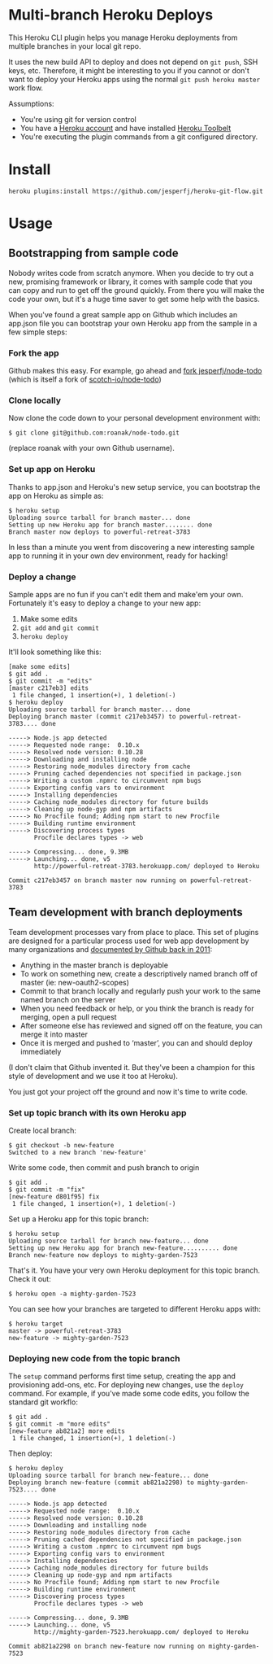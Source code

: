 # Multi-branch Heroku Deploys

This Heroku CLI plugin helps you manage Heroku deployments from multiple branches in your local git repo.

It uses the new build API to deploy and does not depend on `git push`, SSH keys, etc. Therefore, it might be interesting to you if you cannot or don't want to deploy your Heroku apps using the normal `git push heroku master` work flow.

Assumptions:

* You're using git for version control
* You have a [Heroku account][1] and have installed [Heroku Toolbelt][2]
* You're executing the plugin commands from a git configured directory.

[1]: https://signup.heroku.com
[2]: https://toolbelt.heroku.com/

# Install

    heroku plugins:install https://github.com/jesperfj/heroku-git-flow.git

# Usage

## Bootstrapping from sample code

Nobody writes code from scratch anymore. When you decide to try out a new, promising framework or library, it comes with sample code that you can copy and run to get off the ground quickly. From there you will make the code your own, but it's a huge time saver to get some help with the basics.

When you've found a great sample app on Github which includes an app.json file you can bootstrap your own Heroku app from the sample in a few simple steps:

### Fork the app

Github makes this easy. For example, go ahead and [fork jesperfj/node-todo](https://github.com/jesperfj/node-todo/fork) (which is itself a fork of [scotch-io/node-todo](https://github.com/scotch-io/node-todo))

### Clone locally

Now clone the code down to your personal development environment with:

    $ git clone git@github.com:roanak/node-todo.git

(replace roanak with your own Github username).

### Set up app on Heroku

Thanks to app.json and Heroku's new setup service, you can bootstrap the app on Heroku as simple as:

    $ heroku setup
    Uploading source tarball for branch master... done
    Setting up new Heroku app for branch master........ done
    Branch master now deploys to powerful-retreat-3783

<!--It's optional (but recommended) to provide an app name when you run setup on the master branch. This establishes and meaningful project name on Heroku. If you don't provide one, your app will get a haiku name like boiling-mesa-6179. -->

In less than a minute you went from discovering a new interesting sample app to running it in your own dev environment, ready for hacking!

### Deploy a change

Sample apps are no fun if you can't edit them and make'em your own. Fortunately it's easy to deploy a change to your new app:

1. Make some edits
2. `git add` and `git commit`
3. `heroku deploy`

It'll look something like this:

    [make some edits]
    $ git add .
    $ git commit -m "edits"
    [master c217eb3] edits
     1 file changed, 1 insertion(+), 1 deletion(-)
    $ heroku deploy
    Uploading source tarball for branch master... done
    Deploying branch master (commit c217eb3457) to powerful-retreat-3783.... done

    -----> Node.js app detected
    -----> Requested node range:  0.10.x
    -----> Resolved node version: 0.10.28
    -----> Downloading and installing node
    -----> Restoring node_modules directory from cache
    -----> Pruning cached dependencies not specified in package.json
    -----> Writing a custom .npmrc to circumvent npm bugs
    -----> Exporting config vars to environment
    -----> Installing dependencies
    -----> Caching node_modules directory for future builds
    -----> Cleaning up node-gyp and npm artifacts
    -----> No Procfile found; Adding npm start to new Procfile
    -----> Building runtime environment
    -----> Discovering process types
           Procfile declares types -> web

    -----> Compressing... done, 9.3MB
    -----> Launching... done, v5
           http://powerful-retreat-3783.herokuapp.com/ deployed to Heroku

    Commit c217eb3457 on branch master now running on powerful-retreat-3783


## Team development with branch deployments

Team development processes vary from place to place. This set of plugins are designed for a particular process used for web app development by many organizations and [documented by Github back in 2011](http://scottchacon.com/2011/08/31/github-flow.html):

* Anything in the master branch is deployable
* To work on something new, create a descriptively named branch off of master (ie: new-oauth2-scopes)
* Commit to that branch locally and regularly push your work to the same named branch on the server
* When you need feedback or help, or you think the branch is ready for merging, open a pull request
* After someone else has reviewed and signed off on the feature, you can merge it into master
* Once it is merged and pushed to ‘master’, you can and should deploy immediately

(I don't claim that Github invented it. But they've been a champion for this style of development and we use it too at Heroku).

You just got your project off the ground and now it's time to write code.

### Set up topic branch with its own Heroku app

Create local branch:

    $ git checkout -b new-feature
    Switched to a new branch 'new-feature'

Write some code, then commit and push branch to origin

    $ git add .
    $ git commit -m "fix"
    [new-feature d801f95] fix
     1 file changed, 1 insertion(+), 1 deletion(-)

Set up a Heroku app for this topic branch:

    $ heroku setup
    Uploading source tarball for branch new-feature... done
    Setting up new Heroku app for branch new-feature.......... done
    Branch new-feature now deploys to mighty-garden-7523

That's it. You have your very own Heroku deployment for this topic branch. Check it out:

    $ heroku open -a mighty-garden-7523

You can see how your branches are targeted to different Heroku apps with:

    $ heroku target
    master -> powerful-retreat-3783
    new-feature -> mighty-garden-7523

### Deploying new code from the topic branch

The `setup` command performs first time setup, creating the app and provisioning add-ons, etc. For deploying new changes, use the `deploy` command. For example, if you've made some code edits, you follow the standard git workflo:

    $ git add .
    $ git commit -m "more edits"
    [new-feature ab821a2] more edits
     1 file changed, 1 insertion(+), 1 deletion(-)

Then deploy:

    $ heroku deploy
    Uploading source tarball for branch new-feature... done
    Deploying branch new-feature (commit ab821a2298) to mighty-garden-7523.... done

    -----> Node.js app detected
    -----> Requested node range:  0.10.x
    -----> Resolved node version: 0.10.28
    -----> Downloading and installing node
    -----> Restoring node_modules directory from cache
    -----> Pruning cached dependencies not specified in package.json
    -----> Writing a custom .npmrc to circumvent npm bugs
    -----> Exporting config vars to environment
    -----> Installing dependencies
    -----> Caching node_modules directory for future builds
    -----> Cleaning up node-gyp and npm artifacts
    -----> No Procfile found; Adding npm start to new Procfile
    -----> Building runtime environment
    -----> Discovering process types
           Procfile declares types -> web

    -----> Compressing... done, 9.3MB
    -----> Launching... done, v5
           http://mighty-garden-7523.herokuapp.com/ deployed to Heroku

    Commit ab821a2298 on branch new-feature now running on mighty-garden-7523

<!--
## Viewing past build outputs

The build status and output for each build can be viewed later. Get a list of past builds with:

    $ hk show-build
    Builds on roanak-todo-new-feature:
    4358645d-4c75-2ef4-a6d0-41c460935dec  succeeded roanak@isfjeldet.io 2014-05-06T16:42:58+00:00
    8d1fdedd-1613-474e-2940-a2a10d4748c1  succeeded roanak@isfjeldet.io 2014-05-06T16:50:26+00:00

View a build with:

    $ hk show-build 8d1fdedd-1613-474e-2940-a2a10d4748c1
    App:        roanak-todo-new-feature
    Build id:   8d1fdedd-1613-474e-2940-a2a10d4748c1
    Created at: 2014-05-06T16:50:26+00:00
    Version:    b4086720968e0e64af27b4e27d6adbf9fe3854c5
    User:       roanak@isfjeldet.io
    Status:     succeeded
    Slug id:    213526f5-1037-45d7-9bff-cb90ffed2482
    Build output:

    [build output like above]

-->
